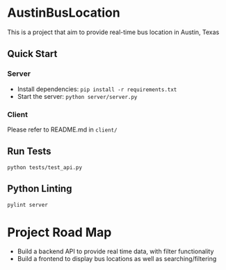 # AustinBusLocation
This is a project that aim to provide real-time bus location in Austin, Texas

## Quick Start
### Server
* Install dependencies: `pip install -r requirements.txt`
* Start the server: `python server/server.py`

### Client
Please refer to README.md in `client/`

## Run Tests
`python tests/test_api.py`

## Python Linting
`pylint server`

# Project Road Map
* Build a backend API to provide real time data, with filter functionality
* Build a frontend to display bus locations as well as searching/filtering
